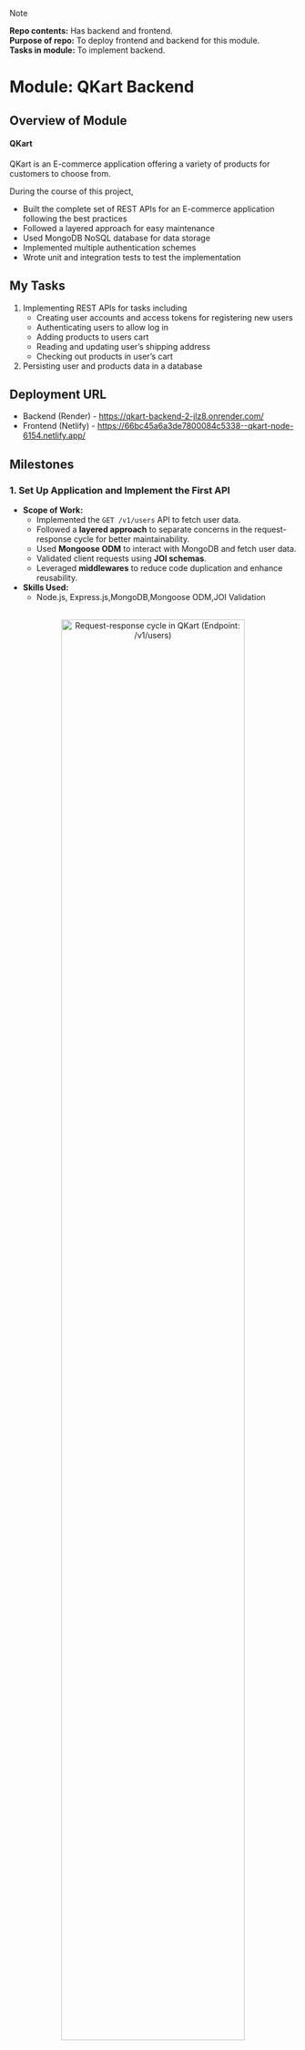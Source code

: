 > [!NOTE]
> **Repo contents:** Has backend and frontend.<br>
> **Purpose of repo:** To deploy frontend and backend for this module.<br>
> **Tasks in module:** To implement backend.<br>

# Module: QKart Backend
## Overview of Module
#### QKart

QKart is an E-commerce application offering a variety of products for customers to choose from.

During the course of this project,

- Built the complete set of REST APIs for an E-commerce application following the best practices
- Followed a layered approach for easy maintenance
- Used MongoDB NoSQL database for data storage
- Implemented multiple authentication schemes
- Wrote unit and integration tests to test the implementation

## My Tasks

1. Implementing REST APIs for tasks including
   - Creating user accounts and access tokens for registering new users
   - Authenticating users to allow log in
   - Adding products to users cart
   - Reading and updating user’s shipping address
   - Checking out products in user’s cart
2. Persisting user and products data in a database

## Deployment URL

- Backend (Render) - https://qkart-backend-2-jlz8.onrender.com/
- Frontend (Netlify) - https://66bc45a6a3de7800084c5338--qkart-node-6154.netlify.app/

##  Milestones

### 1. **Set Up Application and Implement the First API**

- **Scope of Work:**
  - Implemented the `GET /v1/users` API to fetch user data.
  - Followed a **layered approach** to separate concerns in the request-response cycle for better maintainability.
  - Used **Mongoose ODM** to interact with MongoDB and fetch user data.
  - Validated client requests using **JOI schemas**.
  - Leveraged **middlewares** to reduce code duplication and enhance reusability.
- **Skills Used:**
  - Node.js, Express.js,MongoDB,Mongoose ODM,JOI Validation

<br>
<div align="center">
<img src="https://directus.crio.do/assets/995c6746-976b-4dbf-a3db-e7de6af3162d?" width="80%" alt="Request-response cycle in QKart (Endpoint: /v1/users)" align="centre">
<p>Request-response cycle in QKart (Endpoint: /v1/users)</p>
</div>

### 2. **Secure API Endpoints and Implement Register/Login APIs**

- **Scope of Work:**
  - Implemented logic to generate short-lived **JWT tokens** for session management.
  - Secured the `GET /v1/users` endpoint using **token authentication** with **Passport.js**.
  - Created POST APIs for user **registration** and **login**.
  - Integrated **password authentication** with hashing to facilitate the secure login/registration flow.
- **Skills Used:**
  - REST APIs, JWT Token Authentication, Password Authentication, Hashing (for password security)

<br>
<div align="center">
<img src="https://directus.crio.do/assets/32671ec9-8074-4f0e-b45c-3cf951bc48f7?" width="50%" alt="JWT Token authentication flow for QKart APIs" align="centre">
<p>JWT Token authentication flow for QKart APIs</p>
</div>

### 3. **Implement APIs Related to Shopping Cart**

- **Scope of Work:**
  - Created `GET`, `POST`, and `PUT` API endpoints for managing a user’s shopping cart.
  - Enhanced the `GET /v1/users` endpoint to support **filtered API queries** for user addresses via query parameters.
- **Skills Used:**
  - REST APIs,Filtered API Queries

### 4. **Complete the Checkout Logic Using TDD**

- **Scope of Work:**
  - Added **Jest-based assertions** to test the checkout logic and ensure compliance with the provided requirements.
  - Followed a **Test-driven development (TDD)** approach to implement the checkout functionality.
  - Wrote **integration tests** to detect and resolve bugs during the checkout integration.
- **Skills Used:**
  - Test-driven Development (TDD), Unit Testing, Integration Testing, Jest Framework

### 5. **Deploy the QKart Backend Server**

- **Scope of Work:**
  - Set up a **MongoDB Atlas** instance and uploaded product data to the cloud database.
  - Deployed the QKart **Node.js backend** to **Render** for hosting.
  - Deployed the QKart **React frontend** to **Netlify** and configured it to interact with the deployed Node.js backend.
- **Skills Used:**
  - MongoDB Atlas, Cloud Deployment, Render, Netlify
